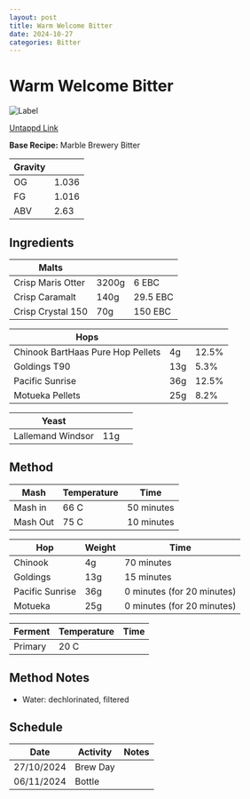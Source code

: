 ```yaml
---
layout: post
title: Warm Welcome Bitter
date: 2024-10-27
categories: Bitter
---
```

# Warm Welcome Bitter

![Label](https://assets.untappd.com/site/beer_logos_hd/beer-6063505_2d514_hd.jpeg)

[Untappd Link](https://untp.beer/3M725)

__Base Recipe:__ Marble Brewery Bitter

| Gravity |  |
| - | - |
| OG | 1.036 |
| FG | 1.016 |
| ABV | 2.63 |


## Ingredients

| Malts |  | |
| - | - | - |
| Crisp Maris Otter | 3200g | 6 EBC |
| Crisp Caramalt | 140g | 29.5 EBC |
| Crisp Crystal 150 | 70g | 150 EBC |

| Hops |  | |
| - | - | - |
| Chinook BartHaas Pure Hop Pellets | 4g | 12.5% |
| Goldings T90 | 13g | 5.3% |
| Pacific Sunrise | 36g | 12.5% |
| Motueka Pellets | 25g | 8.2% |

| Yeast | | |
| - | - | - |
| Lallemand Windsor | 11g | |


## Method

| Mash | Temperature | Time |
| - | - | - |
| Mash in | 66 C | 50 minutes |
| Mash Out | 75 C | 10 minutes |

| Hop | Weight | Time |
| - | - | - |
| Chinook | 4g | 70 minutes |
| Goldings | 13g | 15 minutes |
| Pacific Sunrise | 36g | 0 minutes (for 20 minutes) |
| Motueka | 25g | 0 minutes (for 20 minutes) |

| Ferment | Temperature | Time |
| - | - | - |
| Primary | 20 C |  |


## Method Notes

- Water: dechlorinated, filtered


## Schedule

| Date | Activity | Notes |
| - | - | - |
| 27/10/2024 | Brew Day |  |
| 06/11/2024 | Bottle |  |
